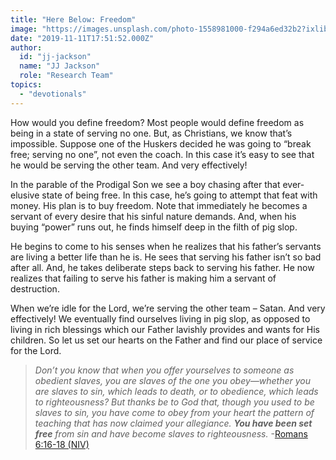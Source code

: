 ```yaml
---
title: "Here Below: Freedom"
image: "https://images.unsplash.com/photo-1558981000-f294a6ed32b2?ixlib=rb-1.2.1&q=85&fm=jpg&crop=entropy&cs=srgb&ixid=eyJhcHBfaWQiOjk2NjF9"
date: "2019-11-11T17:51:52.000Z"
author:
  id: "jj-jackson"
  name: "JJ Jackson"
  role: "Research Team"
topics:
  - "devotionals"
---
```

How would you define freedom?  Most people would define freedom as being in a state of serving no one.  But, as Christians, we know that’s impossible.  Suppose one of the Huskers decided he was going to “break free; serving no one”, not even the coach.  In this case it’s easy to see that he would be serving the other team.  And very effectively!

In the parable of the Prodigal Son we see a boy chasing after that ever-elusive state of being free.  In this case, he’s going to attempt that feat with money.  His plan is to buy freedom.  Note that immediately he becomes a servant of every desire that his sinful nature demands.  And, when his buying “power” runs out, he finds himself deep in the filth of pig slop.

He begins to come to his senses when he realizes that his father’s servants are living a better life than he is.  He sees that serving his father isn’t so bad after all.  And, he takes deliberate steps back to serving his father.  He now realizes that failing to serve his father is making him a servant of destruction.

When we’re idle for the Lord, we’re serving the other team – Satan. And very effectively!  We eventually find ourselves living in pig slop, as opposed to living in rich blessings which our Father lavishly provides and wants for His children. So let us set our hearts on the Father and find our place of service for the Lord.

> _Don’t you know that when you offer yourselves to someone as obedient slaves, you are slaves of the one you obey—whether you are slaves to sin, which leads to death, or to obedience, which leads to righteousness? But thanks be to God that, though you used to be slaves to sin, you have come to obey from your heart the pattern of teaching that has now claimed your allegiance. **You have been set free** from sin and have become slaves to righteousness._ -[Romans 6:16-18 (NIV)][1]

[1]: https://my.bible.com/bible/111/ROM.6.16-18.NIV
